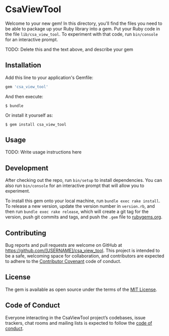 # CsaViewTool

Welcome to your new gem! In this directory, you'll find the files you need to be able to package up your Ruby library into a gem. Put your Ruby code in the file `lib/csa_view_tool`. To experiment with that code, run `bin/console` for an interactive prompt.

TODO: Delete this and the text above, and describe your gem

## Installation

Add this line to your application's Gemfile:

```ruby
gem 'csa_view_tool'
```

And then execute:

    $ bundle

Or install it yourself as:

    $ gem install csa_view_tool

## Usage

TODO: Write usage instructions here

## Development

After checking out the repo, run `bin/setup` to install dependencies. You can also run `bin/console` for an interactive prompt that will allow you to experiment.

To install this gem onto your local machine, run `bundle exec rake install`. To release a new version, update the version number in `version.rb`, and then run `bundle exec rake release`, which will create a git tag for the version, push git commits and tags, and push the `.gem` file to [rubygems.org](https://rubygems.org).

## Contributing

Bug reports and pull requests are welcome on GitHub at https://github.com/[USERNAME]/csa_view_tool. This project is intended to be a safe, welcoming space for collaboration, and contributors are expected to adhere to the [Contributor Covenant](http://contributor-covenant.org) code of conduct.

## License

The gem is available as open source under the terms of the [MIT License](https://opensource.org/licenses/MIT).

## Code of Conduct

Everyone interacting in the CsaViewTool project’s codebases, issue trackers, chat rooms and mailing lists is expected to follow the [code of conduct](https://github.com/[USERNAME]/csa_view_tool/blob/master/CODE_OF_CONDUCT.md).

